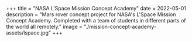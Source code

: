 +++
title = "NASA L'Space Mission Concept Academy"
date = 2022-05-01
description = "Mars rover concept project for NASA's L'Space Mission Concept Academy. Completed with a team of students in different parts of the world all remotely."
image = "./mission-concept-academy-assets/lspace.jpg"
+++
